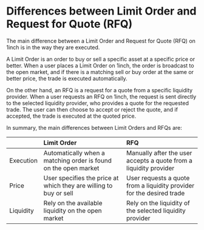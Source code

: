 # Differences between Limit Order and Request for Quote (RFQ)

The main difference between a Limit Order and Request for Quote (RFQ) on 1inch is in the way they are executed.

A Limit Order is an order to buy or sell a specific asset at a specific price or better. When a user places a Limit Order on 1inch, the order is broadcast to the open market, and if there is a matching sell or buy order at the same or better price, the trade is executed automatically.

On the other hand, an RFQ is a request for a quote from a specific liquidity provider. When a user requests an RFQ on 1inch, the request is sent directly to the selected liquidity provider, who provides a quote for the requested trade. The user can then choose to accept or reject the quote, and if accepted, the trade is executed at the quoted price.

In summary, the main differences between Limit Orders and RFQs are:

|      | Limit Order | RFQ |
| :--- | :----------- | :----------- |
| Execution   | Automatically when a matching order is found on the open market | Manually after the user accepts a quote from a liquidity provider |
| Price       | User specifies the price at which they are willing to buy or sell | User requests a quote from a liquidity provider for the desired trade |
| Liquidity   | Rely on the available liquidity on the open market | Rely on the liquidity of the selected liquidity provider |